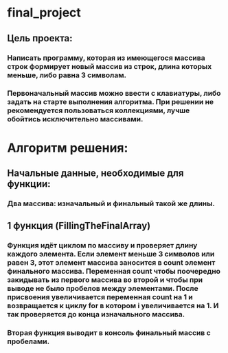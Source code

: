 # final_project

## Цель проекта: 
### Написать программу, которая из имеющегося массива строк формирует новый массив из строк, длина которых меньше, либо равна 3 символам.
### Первоначальный массив можно ввести с клавиатуры, либо задать на старте выполнения алгоритма. При решении не рекомендуется пользоваться коллекциями, лучше обойтись исключительно массивами.

# Алгоритм решения:
## Начальные данные, необходимые для функции:
### Два массива: изначальный и финальный такой же длины. 
## 1 функция (FillingTheFinalArray)
### Функция идёт циклом по массиву и проверяет длину каждого элемента. Если элемент меньше 3 символов или равен 3, этот элемент массива заносится в count элемент финального массива. Переменная count чтобы поочередно закидывать из первого массива во второй и чтобы при выводе не было пробелов между элементами. После присвоения увеличивается переменная count на 1 и возвращается к циклу for в котором i увеличивается на 1. И так проверяется до конца изначального массива.

### Вторая функция выводит в консоль финальный массив с пробелами.
